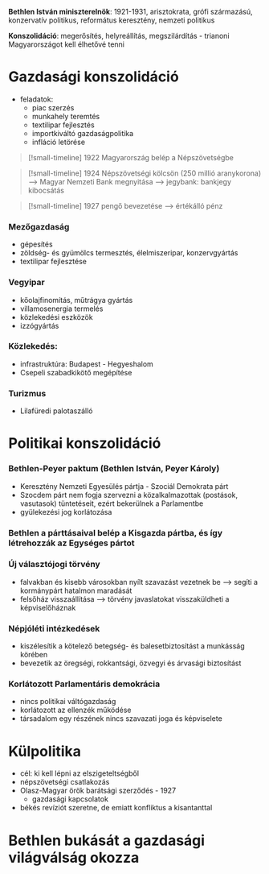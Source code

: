 **Bethlen István miniszterelnök**: 1921-1931, arisztokrata, grófi származású, konzervatív politikus, református keresztény, nemzeti politikus

**Konszolidáció**: megerősítés, helyreállítás, megszilárdítás - trianoni Magyarországot kell élhetővé tenni

# Gazdasági konszolidáció

- feladatok:
	- piac szerzés
	- munkahely teremtés
	- textilipar fejlesztés
	- importkiváltó gazdaságpolitika
	- infláció letörése

> [!small-timeline] 1922
> Magyarország belép a Népszövetségbe

> [!small-timeline] 1924
> Népszövetségi kölcsön (250 millió aranykorona)
> —> Magyar Nemzeti Bank megnyitása
> —> jegybank: bankjegy kibocsátás

> [!small-timeline] 1927
> pengő bevezetése —> értékálló pénz

### Mezőgazdaság

- gépesítés
- zöldség- és gyümölcs termesztés, élelmiszeripar, konzervgyártás
- textilipar fejlesztése

### Vegyipar

- kőolajfinomítás, műtrágya gyártás
- villamosenergia termelés
- közlekedési eszközök
- izzógyártás

### Közlekedés:

- infrastruktúra: Budapest - Hegyeshalom
- Csepeli szabadkikötő megépítése

### Turizmus

- Lilafüredi palotaszálló

# Politikai konszolidáció

### Bethlen-Peyer paktum (Bethlen István, Peyer Károly)

- Keresztény Nemzeti Egyesülés pártja - Szociál Demokrata párt 
- Szocdem párt nem fogja szervezni a közalkalmazottak (postások, vasutasok) tüntetéseit, ezért bekerülnek a Parlamentbe
- gyülekezési jog korlátozása

### Bethlen a párttásaival belép a Kisgazda pártba, és így létrehozzák az Egységes pártot

### Új választójogi törvény

- falvakban és kisebb városokban nyílt szavazást vezetnek be —> segíti a kormánypárt hatalmon maradását
- felsőház visszaállítása —> törvény javaslatokat visszaküldheti a képviselőháznak

### Népjóléti intézkedések

- kiszélesítik a kötelező betegség- és balesetbiztosítást a munkásság körében
- bevezetik az öregségi, rokkantsági, özvegyi és árvasági biztosítást

### Korlátozott Parlamentáris demokrácia

- nincs politikai váltógazdaság
- korlátozott az ellenzék működése
- társadalom egy részének nincs szavazati joga és képviselete

# Külpolitika

- cél: ki kell lépni az elszigeteltségből
- népszövetségi csatlakozás
- Olasz-Magyar örök barátsági szerződés - 1927
	- gazdasági kapcsolatok
- békés revíziót szeretne, de emiatt konfliktus a kisantanttal

# Bethlen bukását a gazdasági világválság okozza
